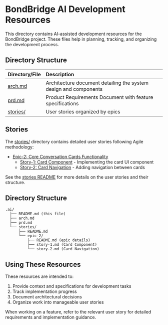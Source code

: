 # BondBridge AI Development Resources

This directory contains AI-assisted development resources for the BondBridge project. These files help in planning, tracking, and organizing the development process.

## Directory Structure

| Directory/File         | Description                                                      |
| :--------------------- | :--------------------------------------------------------------- |
| [arch.md](./arch.md)   | Architecture document detailing the system design and components |
| [prd.md](./prd.md)     | Product Requirements Document with feature specifications        |
| [stories/](./stories/) | User stories organized by epics                                  |

## Stories

The [stories/](./stories/) directory contains detailed user stories following Agile methodology:

- [Epic-2: Core Conversation Cards Functionality](./stories/epic-2/)
  - [Story-1: Card Component](./stories/epic-2/story-1.md) - Implementing the card UI component
  - [Story-2: Card Navigation](./stories/epic-2/story-2.md) - Adding navigation between cards

See the [stories README](./stories/README.md) for more details on the user stories and their structure.

## Directory Structure

```
.ai/
  ├── README.md (this file)
  ├── arch.md
  ├── prd.md
  └── stories/
      ├── README.md
      └── epic-2/
          ├── README.md (epic details)
          ├── story-1.md (Card Component)
          └── story-2.md (Card Navigation)
```

## Using These Resources

These resources are intended to:

1. Provide context and specifications for development tasks
2. Track implementation progress
3. Document architectural decisions
4. Organize work into manageable user stories

When working on a feature, refer to the relevant user story for detailed requirements and implementation guidance.
